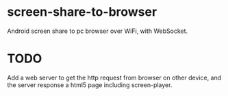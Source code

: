 # screen-share-to-browser
Android screen share to pc browser over WiFi, with WebSocket.
# TODO
Add a web server to get the http request from browser on other device, and the server response a html5 page including screen-player.

